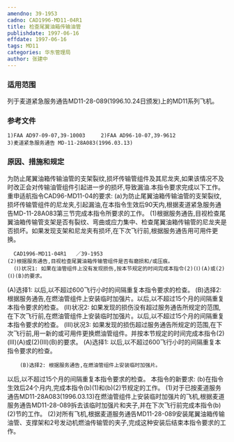 ```yaml
---
amendno: 39-1953
cadno: CAD1996-MD11-04R1
title: 检查尾翼油箱传输油管
publishdate: 1997-06-16
effdate: 1997-06-16
tags: MD11
categories: 华东管理局
author: 张建中
---
```


### 适用范围 
列于麦道紧急服务通告MD11-28-089(1996.10.24日颁发)上的MD11系列飞机。

<!--more-->
### 参考文件
    1)FAA AD97-09-07,39-10003     2)FAA AD96-10-07,39-9612 
    3)麦道紧急服务通告 MD-11-28A083(1996.03.13)   

### 原因、措施和规定 
为防止尾翼油箱传输油管的支架裂纹,损坏传输管组件及其尼龙夹,如果该情况不及时改正会对传输油管组件引起进一步的损坏,导致漏油.本指令要求完成以下工作。 
    重申适航指令CAD96-MD11-04的要求: 
    (a)为防止尾翼油箱传输油管的支架裂纹,损坏传输管组件的尼龙夹,引起漏油,在本指令生效后90天内,根据麦道紧急服务通告MD-11-28A083第三节完成本指令所要求的工作。 
    (1)根据服务通告,目视检查尾翼油箱传输管支架是否有裂纹、弯曲或应力集中、检查尾翼油箱传输管的尼龙夹是否损坏。如果发现支架和尼龙夹有损坏,在下次飞行前,根据服务通告用可用件更换。 

      CAD1996-MD11-04R1   ／39-1953 
    (2)根据服务通告,目视检查尾翼油箱传输管组件是否有磨损和/或压痕。 
      (Ⅰ)状况1: 如果在油管组件上没有发现损伤,按本节规定的时间完成本指令(2)(Ⅰ)(A)或(2)(Ⅰ)(B)的要求。 
(A)选择1: 以后,以不超过600飞行小时的间隔重复本指令要求的检查。 
        (B)选择2: 根据服务通告,在燃油管组件上安装临时加强片。以后,以不超过15个月的间隔重复本指令要求的检查。 
(Ⅱ)状况2: 如果发现的损伤没有超过服务通告所规定的范围,在下次飞行前,在燃油管组件上安装临时加强片。以后,以不超过15个月的间隔重复本指令要求的检查。 
(Ⅲ)状况3: 如果发现的损伤超过服务通告所规定的范围,在下次飞行前,用一新的或可用件更换燃油管组件。并按本节规定的时间完成本指令(2)(Ⅲ)(A)或(2)(Ⅲ)(B)的要求。 
(A)选择1: 以后,以不超过600飞行小时的间隔重复本指令要求的检查。 

        (B)选择2: 根据服务通告,在燃油管组件上安装临时加强片。
以后,以不超过15个月的间隔重复本指令要求的检查。     本指令的新要求: 
    (b)在指令生效后24个月内,完成本指令(b)(1)和(b)(2)节规定的工作。 
    (1)对于已按麦道服务通告MD11-28A083(1996.03.13)在燃油管组件上安装临时加强片的飞机,根据麦道服务通告MD11-28-089拆去该临时加强片和夹子,并在下次飞行前完成本指令(b)(2)节的工作。 
(2)对所有飞机,根据麦道服务通告MD11-28-089安装尾翼油箱传输油管、支撑架和2号发动机燃油传输管的夹子,完成这种安装后结束本指令要求的工作。

